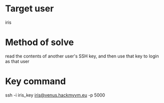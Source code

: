 # Target user
iris
# Method of solve
read the contents of another user's SSH key, and then use that key to login as that user
# Key command
ssh -i iris_key iris@venus.hackmyvm.eu -p 5000
